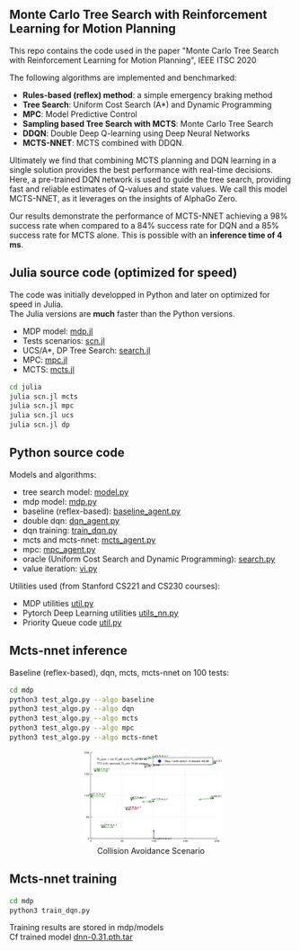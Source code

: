 ## Monte Carlo Tree Search with Reinforcement Learning for Motion Planning

This repo contains the code used in the paper "Monte Carlo Tree Search with Reinforcement Learning for Motion Planning", IEEE ITSC 2020

The following algorithms are implemented and benchmarked:
- **Rules-based (reflex) method**: a simple emergency braking method
- **Tree Search**: Uniform Cost Search (A*) and Dynamic Programming
- **MPC**: Model Predictive Control
- **Sampling based Tree Search with MCTS**: Monte Carlo Tree Search
- **DDQN**: Double Deep Q-learning using Deep Neural Networks
- **MCTS-NNET**: MCTS combined with DDQN. 


Ultimately we find that combining MCTS planning and DQN learning in a single solution provides the best performance with real-time decisions. Here, a pre-trained DQN network is used to guide the tree search, providing fast and reliable estimates of Q-values and state values. We call this model MCTS-NNET, as it leverages on the insights of AlphaGo Zero.  

Our results demonstrate the performance of MCTS-NNET achieving a 98% success rate when compared to a 84% success rate for DQN and a 85% success rate for MCTS alone. This is possible with an **inference time of 4 ms**.


## Julia source code (optimized for speed)  
The code was initially developped in Python and later on optimized for speed in Julia.  
The Julia versions are **much** faster than the Python versions.
* MDP model: [mdp.jl](https://github.com/PhilippeW83440/mcts-nnet/blob/master/julia/mdp.jl)
* Tests scenarios: [scn.jl](https://github.com/PhilippeW83440/mcts-nnet/blob/master/julia/scn.jl)
* UCS/A*, DP Tree Search: [search.jl](https://github.com/PhilippeW83440/mcts-nnet/blob/master/julia/search.jl)
* MPC: [mpc.jl](https://github.com/PhilippeW83440/mcts-nnet/blob/master/julia/mpc.jl)
* MCTS: [mcts.jl](https://github.com/PhilippeW83440/mcts-nnet/blob/master/julia/mcts.jl)

```bash
cd julia
julia scn.jl mcts
julia scn.jl mpc
julia scn.jl ucs
julia scn.jl dp
```


## Python source code  

Models and algorithms:  
* tree search model: [model.py](https://github.com/PhilippeW83440/mcts-nnet/blob/master/search/model.py)  
* mdp model: [mdp.py](https://github.com/PhilippeW83440/mcts-nnet/blob/master/mdp/mdp.py)  
* baseline (reflex-based): [baseline_agent.py](https://github.com/PhilippeW83440/mcts-nnet/blob/master/mdp/baseline_agent.py)  
* double dqn: [dqn_agent.py](https://github.com/PhilippeW83440/mcts-nnet/blob/master/mdp/dqn_agent.py)  
* dqn training: [train_dqn.py](https://github.com/PhilippeW83440/mcts-nnet/blob/master/mdp/train_dqn.py) 
* mcts and mcts-nnet: [mcts_agent.py](https://github.com/PhilippeW83440/mcts-nnet/blob/master/mdp/mcts_agent.py)  
* mpc: [mpc_agent.py](https://github.com/PhilippeW83440/mcts-nnet/blob/master/mdp/mpc_agent.py)  
* oracle (Uniform Cost Search and Dynamic Programming): [search.py](https://github.com/PhilippeW83440/mcts-nnet/blob/master/search/search.py)  
* value iteration: [vi.py](https://github.com/PhilippeW83440/mcts-nnet/blob/master/mdp/vi.py)  
  
  
Utilities used (from Stanford CS221 and CS230 courses):
* MDP utilities [util.py](https://github.com/PhilippeW83440/mcts-nnet/blob/master/mdp/util.py)   
* Pytorch Deep Learning utilities [utils_nn.py](https://github.com/PhilippeW83440/mcts-nnet/blob/master/mdp/utils_nn.py) 
* Priority Queue code [util.py](https://github.com/PhilippeW83440/mcts-nnet/blob/master/search/util.py) 


## Mcts-nnet inference

Baseline (reflex-based), dqn, mcts, mcts-nnet on 100 tests:

```bash
cd mdp
python3 test_algo.py --algo baseline
python3 test_algo.py --algo dqn
python3 test_algo.py --algo mcts
python3 test_algo.py --algo mpc
python3 test_algo.py --algo mcts-nnet
```

[//]: # (Image References)
[image1]: ./act.gif

<p align="center">
     <img src="./act.gif" alt="Collision Avoidance Scenario" width="50%" height="50%">
     <br>Collision Avoidance Scenario
</p>
  
  
## Mcts-nnet training

```bash
cd mdp
python3 train_dqn.py
```

Training results are stored in mdp/models  
Cf trained model [dnn-0.31.pth.tar](https://github.com/PhilippeW83440/mcts-nnet/blob/master/mdp/models/dnn-0.31.pth.tar)  

